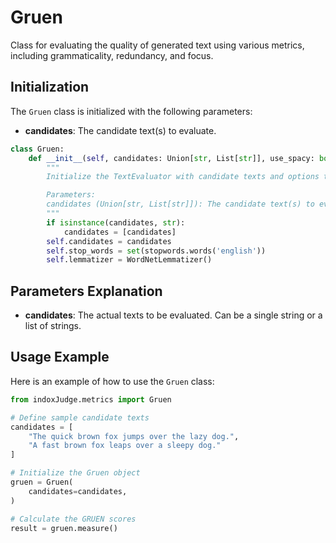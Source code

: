 # Gruen

Class for evaluating the quality of generated text using various metrics, including grammaticality, redundancy, and focus.

## Initialization

The `Gruen` class is initialized with the following parameters:

- **candidates**: The candidate text(s) to evaluate.

```python
class Gruen:
    def __init__(self, candidates: Union[str, List[str]], use_spacy: bool = True, use_nltk: bool = True):
        """
        Initialize the TextEvaluator with candidate texts and options to use spacy and nltk.

        Parameters:
        candidates (Union[str, List[str]]): The candidate text(s) to evaluate.
        """
        if isinstance(candidates, str):
            candidates = [candidates]
        self.candidates = candidates
        self.stop_words = set(stopwords.words('english'))
        self.lemmatizer = WordNetLemmatizer()
```
## Parameters Explanation

- **candidates**: The actual texts to be evaluated. Can be a single string or a list of strings.

## Usage Example

Here is an example of how to use the `Gruen` class:

```python
from indoxJudge.metrics import Gruen

# Define sample candidate texts
candidates = [
    "The quick brown fox jumps over the lazy dog.",
    "A fast brown fox leaps over a sleepy dog."
]

# Initialize the Gruen object
gruen = Gruen(
    candidates=candidates,
)

# Calculate the GRUEN scores
result = gruen.measure()
```